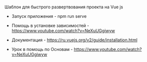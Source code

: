 Шаблон для быстрого развертвования проекта на Vue js

- Запуск приложения - npm run serve

- Помощь в установке зависимостей - https://www.youtube.com/watch?v=NeXuUGgiwyw

- Документация - https://ru.vuejs.org/v2/guide/installation.html

- Урок в помощь по Основам - https://www.youtube.com/watch?v=NeXuUGgiwyw


